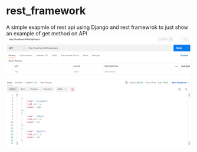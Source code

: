 # rest_framework
A simple exapmle of rest api using Django and rest framewrok to just show an example of get method on API
![alt tag](https://github.com/Avneesh-AJ/rest_framework/blob/main/static/Capture.PNG)
